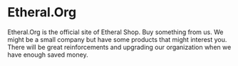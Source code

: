 # Etheral.Org
Etheral.Org is the official site of Etheral Shop. Buy something from us. We might be a small company but have some products that might interest you. There will be great reinforcements and upgrading our organization when we have enough saved money.
